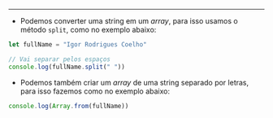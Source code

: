 ___
- Podemos converter uma string em um *array*, para isso usamos o método `split`, como no exemplo abaixo:
```js
let fullName = "Igor Rodrigues Coelho"

// Vai separar pelos espaços
console.log(fullName.split(" "))
```
- Podemos também criar um *array* de uma string separado por letras, para isso fazemos como no exemplo abaixo:
```js
console.log(Array.from(fullName))
```